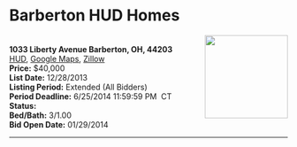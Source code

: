 # Barberton HUD Homes

[<img alt="" src="https://www.hudhomestore.com/pages/ImageShow.aspx?Case=412-558440" align="right" style="height:150px;">](http://www.hudhomestore.com/Listing/PropertyDetails.aspx?caseNumber=412-558440)  
**1033 Liberty Avenue Barberton, OH, 44203**  
[HUD](http://www.hudhomestore.com/Listing/PropertyDetails.aspx?caseNumber=412-558440), [Google Maps](http://maps.google.com/maps?q=1033+Liberty+Avenue+Barberton%2C+OH%2C+44203), [Zillow](http://www.zillow.com/homes/1033+Liberty+Avenue+Barberton%2C+OH%2C+44203/)  
**Price:** $40,000  
**List Date:** 12/28/2013  
**Listing Period:** Extended (All Bidders)  
**Period Deadline:** 6/25/2014 11:59:59 PM  CT  
**Status:**   
**Bed/Bath:** 3/1.00  
**Bid Open Date:** 01/29/2014

***

